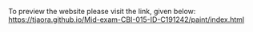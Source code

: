 To preview the website please visit the link, given below:
https://tjaora.github.io/Mid-exam-CBI-015-ID-C191242/paint/index.html
